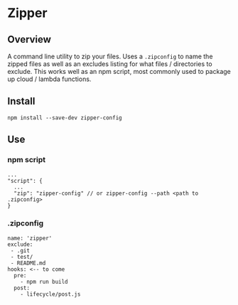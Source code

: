 # Zipper

## Overview
A command line utility to zip your files. Uses a `.zipconfig` to name the zipped files as well as an excludes listing for what files / directories to exclude.
This works well as an npm script, most commonly used to package up cloud / lambda functions.

## Install
```
npm install --save-dev zipper-config
```

## Use

### npm script
```
...
"script": {
  ...
  "zip": "zipper-config" // or zipper-config --path <path to .zipconfig>
}
```

### .zipconfig
```
name: 'zipper'
exclude:
 - .git
 - test/
 - README.md
hooks: <-- to come
  pre:
    - npm run build
  post:
    - lifecycle/post.js
```

